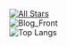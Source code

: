 [![All Stars](https://github-readme-stats.vercel.app/api?username=LaughingZhu&theme=dracula&show_icons=true&count_private=true)](https://github.com/LaughingZhu)  
![Blog_Front](https://github-readme-stats.vercel.app/api/pin/?username=BlogNext&repo=Blog_Front&title_color=fff&icon_color=f9f9f9&text_color=9f9f9f&bg_color=151515)  
![Top Langs](https://github-readme-stats.vercel.app/api/top-langs/?username=LaughingZhu)
